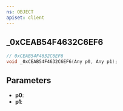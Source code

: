 ```yaml
---
ns: OBJECT
apiset: client
---
```

## _0xCEAB54F4632C6EF6

```c
// 0xCEAB54F4632C6EF6
void _0xCEAB54F4632C6EF6(Any p0, Any p1);
```


## Parameters
* **p0**:
* **p1**: